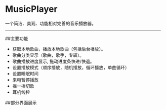 # MusicPlayer
一个简洁、美观、功能相对完善的音乐播放器。
****

##主要功能
* 获取本地歌曲，播放本地歌曲（包括后台播放）。  
* 歌曲分类显示（歌曲，歌手，专辑）。  
* 歌曲播放进度显示, 拖动进度条快进/快退。  
* 设置播放模式（顺序播放，随机播放，循环播放，单曲循环）
* 设置睡眠时间  
* 来电暂停播放    
* 摇一摇切歌   
* 耳机线控  

##部分界面展示

